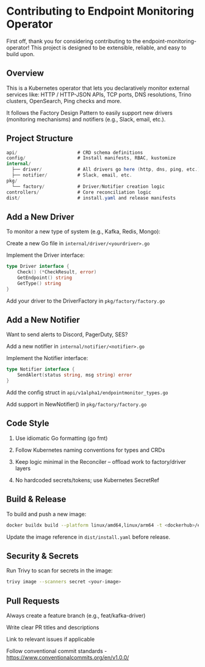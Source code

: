 # Contributing to Endpoint Monitoring Operator

First off, thank you for considering contributing to the endpoint-monitoring-operator! 
This project is designed to be extensible, reliable, and easy to build upon.

## Overview

This is a Kubernetes operator that lets you declaratively monitor external services like: HTTP / HTTP-JSON APIs, TCP ports, DNS resolutions, Trino clusters, OpenSearch, Ping checks and more.

It follows the Factory Design Pattern to easily support new drivers (monitoring mechanisms) and notifiers (e.g., Slack, email, etc.).


## Project Structure

```csharp
api/                      # CRD schema definitions
config/                   # Install manifests, RBAC, kustomize
internal/
  ├── driver/             # All drivers go here (http, dns, ping, etc.)
  ├── notifier/           # Slack, email, etc.
pkg/
  └── factory/            # Driver/Notifier creation logic
controllers/              # Core reconciliation logic
dist/                     # install.yaml and release manifests
```


## Add a New Driver

To monitor a new type of system (e.g., Kafka, Redis, Mongo):

Create a new Go file in `internal/driver/<yourdriver>.go`

Implement the Driver interface:

```go
type Driver interface {
    Check() (*CheckResult, error)
    GetEndpoint() string
    GetType() string
}
```

Add your driver to the DriverFactory in `pkg/factory/factory.go`

## Add a New Notifier

Want to send alerts to Discord, PagerDuty, SES?

Add a new notifier in `internal/notifier/<notifier>.go`

Implement the Notifier interface:

```go
type Notifier interface {
    SendAlert(status string, msg string) error
}
```

Add the config struct in `api/v1alpha1/endpointmonitor_types.go`

Add support in NewNotifier() in `pkg/factory/factory.go`


## Code Style

1. Use idiomatic Go formatting (go fmt)

2. Follow Kubernetes naming conventions for types and CRDs

3. Keep logic minimal in the Reconciler – offload work to factory/driver layers

4. No hardcoded secrets/tokens; use Kubernetes SecretRef

## Build & Release
To build and push a new image:

```sh
docker buildx build --platform linux/amd64,linux/arm64 -t <dockerhub>/endpoint-monitoring-operator:<tag> --push .
```

Update the image reference in `dist/install.yaml` before release.

## Security & Secrets

Run Trivy to scan for secrets in the image:

```bash
trivy image --scanners secret <your-image>
```

## Pull Requests
Always create a feature branch (e.g., feat/kafka-driver)

Write clear PR titles and descriptions

Link to relevant issues if applicable

Follow conventional commit standards - https://www.conventionalcommits.org/en/v1.0.0/

